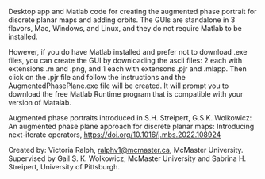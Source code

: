 Desktop app and Matlab code for creating the augmented phase portrait for discrete planar maps and adding orbits.
The GUIs are standalone in 3 flavors, Mac, Windows, and Linux, and they do not require Matlab to be installed.

However, if you do have Matlab installed and prefer not to download .exe files,  you can create the GUI by downloading the ascii files: 2 each with extensions .m and .png, and 1 each with extensons .pjr  and .mlapp.  Then click  on the .pjr file and follow the instructions and the AugmentedPhasePlane.exe file will be created. It will prompt you to download the free Matlab Runtime program  that is compatible with your version of Matalab. 

Augmented phase portraits introduced in S.H. Streipert, G.S.K. Wolkowicz: An augmented phase plane approach for discrete planar maps: Introducing next-iterate operators, https://doi.org/10.1016/j.mbs.2022.108924

Created by: Victoria Ralph, ralphv1@mcmaster.ca, McMaster University.  
Supervised by Gail S. K. Wolkowicz, McMaster University and Sabrina H. Streipert, University of Pittsburgh.
